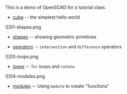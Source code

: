 This is a demo of OpenSCAD for a tutorial class.

* [cube](00-cube.scad) -- the simplest hello world

![]01-shapes.png
* [shapes](01-shapes.scad) -- showing geometric primitives

* [operators](02-operators.scad) -- ``intersection`` and ``difference`` operators

![]03-loops.png
* [loops](03-loops.scad) -- ``for`` loops and ``rotate``

![]04-modules.png
* [modules](04-modules.scad) -- Using ``module`` to create "functions"


